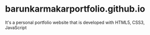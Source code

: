 # barunkarmakarportfolio.github.io
It's a personal portfolio website that is developed with HTML5, CSS3, JavaScript
